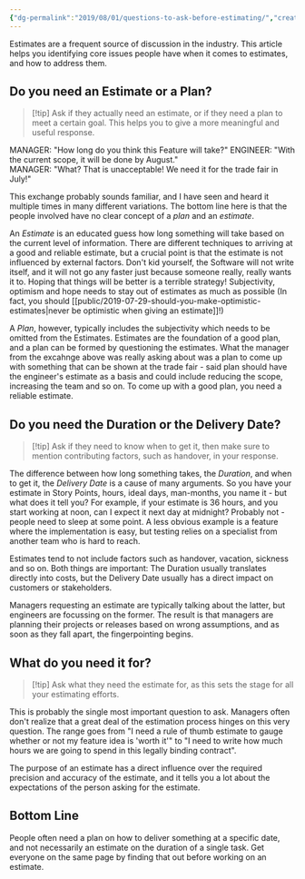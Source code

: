 ```yaml
---
{"dg-permalink":"2019/08/01/questions-to-ask-before-estimating/","created-date":"2019-08-01T00:00:00","dg-home":false,"dg-pinned":false,"dg-home-link":false,"dg-publish":true,"type":"post","disabled rules":["header-increment","yaml-title","yaml-title-alias","file-name-heading"],"title":"Questions to ask before providing an Estimate","aliases":["Questions to ask before providing an Estimate"],"linter-yaml-title-alias":"Questions to ask before providing an Estimate","updated-date":"2025-05-05T17:44:21","tags":["Estimates"],"dg-path":"2019-08-01-questions-to-ask-before-estimating.md","permalink":"/2019/08/01/questions-to-ask-before-estimating/","dgPassFrontmatter":true,"created":"2019-08-01T00:00:00","updated":"2025-05-05T17:44:21"}
---
```



Estimates are a frequent source of discussion in the industry. This article helps you identifying core issues people have when it comes to estimates, and how to address them.

## Do you need an Estimate or a Plan?
> [!tip] Ask if they actually need an estimate, or if they need a plan to meet a certain goal. This helps you to give a more meaningful and useful response.

MANAGER: "How long do you think this Feature will take?"
ENGINEER: "With the current scope, it will be done by August."  
MANAGER: "What? That is unacceptable! We need it for the trade fair in July!"  

This exchange probably sounds familiar, and I have seen and heard it multiple times in many different variations. The bottom line here is that the people involved have no clear concept of a _plan_ and an _estimate_.

An _Estimate_ is an educated guess how long something will take based on the current level of information. There are different techniques to arriving at a good and reliable estimate, but a crucial point is that the estimate is not influenced by external factors. Don't kid yourself, the Software will not write itself, and it will not go any faster just because someone really, really wants it to. Hoping that things will be better is a terrible strategy! Subjectivity, optimism and hope needs to stay out of estimates as much as possible (In fact, you should [[public/2019-07-29-should-you-make-optimistic-estimates\|never be optimistic when giving an estimate]]!)

A _Plan_, however, typically includes the subjectivity which needs to be omitted from the Estimates. Estimates are the foundation of a good plan, and a plan can be formed by questioning the estimates. What the manager from the excahnge above was really asking about was a plan to come up with something that can be shown at the trade fair - said plan should have the engineer's estimate as a basis and could include reducing the scope, increasing the team and so on. To come up with a good plan, you need a reliable estimate.

## Do you need the Duration or the Delivery Date?
> [!tip] Ask if they need to know when to get it, then make sure to mention contributing factors, such as handover, in your response.

The difference between how long something takes, the _Duration_, and when to get it, the _Delivery Date_ is a cause of many arguments. So you have your estimate in Story Points, hours, ideal days, man-months, you name it - but what does it tell you? For example, if your estimate is 36 hours, and you start working at noon, can I expect it next day at midnight? Probably not - people need to sleep at some point. A less obvious example is a feature where the implementation is easy, but testing relies on a specialist from another team who is hard to reach.

Estimates tend to not include factors such as handover, vacation, sickness and so on. Both things are important: The Duration usually translates directly into costs, but the Delivery Date usually has a direct impact on customers or stakeholders.

Managers requesting an estimate are typically talking about the latter, but engineers are focussing on the former. The result is that managers are planning their projects or releases based on wrong assumptions, and as soon as they fall apart, the fingerpointing begins.

## What do you need it for?
> [!tip] Ask what they need the estimate for, as this sets the stage for all your estimating efforts.

This is probably the single most important question to ask. Managers often don't realize that a great deal of the estimation process hinges on this very question. The range goes from "I need a rule of thumb estimate to gauge whether or not my feature idea is 'worth it'" to "I need to write how much hours we are going to spend in this legally binding contract".

The purpose of an estimate has a direct influence over the required precision and accuracy of the estimate, and it tells you a lot about the expectations of the person asking for the estimate.

## Bottom Line
People often need a plan on how to deliver something at a specific date, and not necessarily an estimate on the duration of a single task. Get everyone on the same page by finding that out before working on an estimate.
